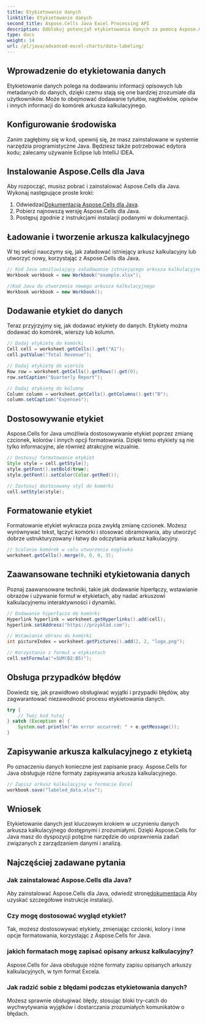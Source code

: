 ```yaml
---
title: Etykietowanie danych
linktitle: Etykietowanie danych
second_title: Aspose.Cells Java Excel Processing API
description: Odblokuj potencjał etykietowania danych za pomocą Aspose.Cells dla Java. Poznaj techniki krok po kroku.
type: docs
weight: 14
url: /pl/java/advanced-excel-charts/data-labeling/
---
```


## Wprowadzenie do etykietowania danych

Etykietowanie danych polega na dodawaniu informacji opisowych lub metadanych do danych, dzięki czemu stają się one bardziej zrozumiałe dla użytkowników. Może to obejmować dodawanie tytułów, nagłówków, opisów i innych informacji do komórek arkusza kalkulacyjnego.

## Konfigurowanie środowiska

Zanim zagłębimy się w kod, upewnij się, że masz zainstalowane w systemie narzędzia programistyczne Java. Będziesz także potrzebować edytora kodu; zalecamy używanie Eclipse lub IntelliJ IDEA.

## Instalowanie Aspose.Cells dla Java

Aby rozpocząć, musisz pobrać i zainstalować Aspose.Cells dla Java. Wykonaj następujące proste kroki:

1.  Odwiedzać[Dokumentacja Aspose.Cells dla Java](https://reference.aspose.com/cells/java/).
2. Pobierz najnowszą wersję Aspose.Cells dla Java.
3. Postępuj zgodnie z instrukcjami instalacji podanymi w dokumentacji.

## Ładowanie i tworzenie arkusza kalkulacyjnego

W tej sekcji nauczymy się, jak załadować istniejący arkusz kalkulacyjny lub utworzyć nowy, korzystając z Aspose.Cells dla Java.

```java
// Kod Java umożliwiający załadowanie istniejącego arkusza kalkulacyjnego
Workbook workbook = new Workbook("example.xlsx");

//Kod Java do utworzenia nowego arkusza kalkulacyjnego
Workbook workbook = new Workbook();
```

## Dodawanie etykiet do danych

Teraz przyjrzyjmy się, jak dodawać etykiety do danych. Etykiety można dodawać do komórek, wierszy lub kolumn.

```java
// Dodaj etykietę do komórki
Cell cell = worksheet.getCells().get("A1");
cell.putValue("Total Revenue");

// Dodaj etykietę do wiersza
Row row = worksheet.getCells().getRows().get(0);
row.setCaption("Quarterly Report");

// Dodaj etykietę do kolumny
Column column = worksheet.getCells().getColumns().get("B");
column.setCaption("Expenses");
```

## Dostosowywanie etykiet

Aspose.Cells for Java umożliwia dostosowywanie etykiet poprzez zmianę czcionek, kolorów i innych opcji formatowania. Dzięki temu etykiety są nie tylko informacyjne, ale również atrakcyjne wizualnie.

```java
// Dostosuj formatowanie etykiet
Style style = cell.getStyle();
style.getFont().setBold(true);
style.getFont().setColor(Color.getRed());

// Zastosuj dostosowany styl do komórki
cell.setStyle(style);
```

## Formatowanie etykiet

Formatowanie etykiet wykracza poza zwykłą zmianę czcionek. Możesz wyrównywać tekst, łączyć komórki i stosować obramowania, aby utworzyć dobrze ustrukturyzowany i łatwy do odczytania arkusz kalkulacyjny.

```java
// Scalanie komórek w celu utworzenia nagłówka
worksheet.getCells().merge(0, 0, 0, 3);
```

## Zaawansowane techniki etykietowania danych

Poznaj zaawansowane techniki, takie jak dodawanie hiperłączy, wstawianie obrazów i używanie formuł w etykietach, aby nadać arkuszowi kalkulacyjnemu interaktywności i dynamiki.

```java
// Dodawanie hiperłącza do komórki
Hyperlink hyperlink = worksheet.getHyperlinks().add(cell);
hyperlink.setAddress("https://przykład.com");

// Wstawianie obrazu do komórki
int pictureIndex = worksheet.getPictures().add(2, 2, "logo.png");

// Korzystanie z formuł w etykietach
cell.setFormula("=SUM(B2:B5)");
```

## Obsługa przypadków błędów

Dowiedz się, jak prawidłowo obsługiwać wyjątki i przypadki błędów, aby zagwarantować niezawodność procesu etykietowania danych.

```java
try {
    // Twój kod tutaj
} catch (Exception e) {
    System.out.println("An error occurred: " + e.getMessage());
}
```

## Zapisywanie arkusza kalkulacyjnego z etykietą

Po oznaczeniu danych konieczne jest zapisanie pracy. Aspose.Cells for Java obsługuje różne formaty zapisywania arkusza kalkulacyjnego.

```java
// Zapisz arkusz kalkulacyjny w formacie Excel
workbook.save("labeled_data.xlsx");
```

## Wniosek

Etykietowanie danych jest kluczowym krokiem w uczynieniu danych arkusza kalkulacyjnego dostępnymi i zrozumiałymi. Dzięki Aspose.Cells for Java masz do dyspozycji potężne narzędzie do usprawnienia zadań związanych z zarządzaniem danymi i analizą.

## Najczęściej zadawane pytania

### Jak zainstalować Aspose.Cells dla Java?

 Aby zainstalować Aspose.Cells dla Java, odwiedź stronę[dokumentacja](https://reference.aspose.com/cells/java/) Aby uzyskać szczegółowe instrukcje instalacji.

### Czy mogę dostosować wygląd etykiet?

Tak, możesz dostosowywać etykiety, zmieniając czcionki, kolory i inne opcje formatowania, korzystając z Aspose.Cells for Java.

### jakich formatach mogę zapisać opisany arkusz kalkulacyjny?

Aspose.Cells for Java obsługuje różne formaty zapisu opisanych arkuszy kalkulacyjnych, w tym format Excela.

### Jak radzić sobie z błędami podczas etykietowania danych?

Możesz sprawnie obsługiwać błędy, stosując bloki try-catch do wychwytywania wyjątków i dostarczania zrozumiałych komunikatów o błędach.